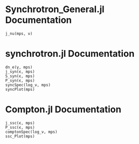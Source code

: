 # Synchrotron_General.jl Documentation

```@docs
j_nu(mps, ν)
```

# synchrotron.jl Documentation

```@docs
dn_e(γ, mps)
j_syn(ϵ, mps)
S_syn(ϵ, mps)
P_syn(ϵ, mps)
syncSpec(log_ν, mps)
syncPlot(mps)
```

# Compton.jl Documentation

```@docs
j_ssc(ϵ, mps)
P_ssc(ϵ, mps)
comptonSpec(log_ν, mps)
ssc_Plot(mps)
```